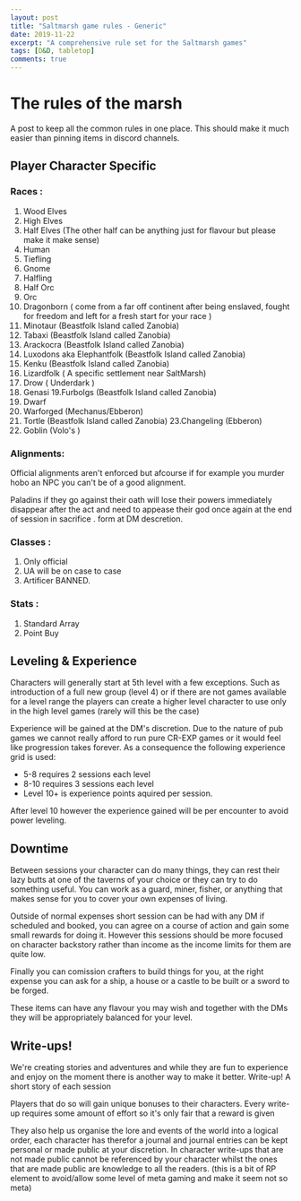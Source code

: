 ```yaml
---
layout: post
title: "Saltmarsh game rules - Generic"
date: 2019-11-22
excerpt: "A comprehensive rule set for the Saltmarsh games"
tags: [D&D, tabletop]
comments: true
---
```

# The rules of the marsh

A post to keep all the common rules in one place. This should make it much easier than pinning items in discord channels.

## Player Character Specific

### Races : 

1. Wood Elves
2. High Elves
3. Half Elves (The other half can be anything just for flavour but please make it make sense)
4. Human 
5. Tiefling
6. Gnome
7. Halfling 
8. Half Orc
9. Orc
10. Dragonborn ( come from a far off continent after being enslaved, fought for freedom and left for a fresh start for your race )
11. Minotaur (Beastfolk Island called Zanobia)
12. Tabaxi (Beastfolk Island called Zanobia)
13. Arackocra (Beastfolk Island called Zanobia)
14. Luxodons aka Elephantfolk (Beastfolk Island called Zanobia)
15. Kenku (Beastfolk Island called Zanobia)
16. Lizardfolk ( A specific settlement near SaltMarsh) 
17. Drow (  Underdark )
18. Genasi 
19.Furbolgs (Beastfolk Island called Zanobia)
20. Dwarf
21. Warforged (Mechanus/Ebberon)
22. Tortle (Beastfolk Island called Zanobia)
23.Changeling (Ebberon)
24. Goblin (Volo's )

### Alignments:

Official alignments aren't enforced but afcourse if for example you murder hobo an NPC you can't be of a good alignment.

Paladins if they go against their oath will lose their powers immediately disappear after the  act and need to appease their god once again at the end of session in sacrifice . form at DM descretion.

### Classes :

1. Only official 
2. UA will be on case to case
3. Artificer BANNED.

### Stats :

1. Standard Array 
2. Point Buy

## Leveling & Experience

Characters will generally start at 5th level with a few exceptions. Such as introduction of a full new group (level 4) or if there are not games available for a level range the players can create a higher level character to use only in the high level games (rarely will this be the case)

Experience will be gained at the DM's discretion. Due to the nature of pub games we cannot really afford to run pure CR-EXP games or it would feel like progression takes forever. As a consequence the following experience grid is used:
- 5-8 requires 2 sessions each level
- 8-10 requires 3 sessions each level
- Level 10+ is experience points aquired per session.

After level 10 however the experience gained will be per encounter to avoid power leveling.


## Downtime

Between sessions your character can do many things, they can rest their lazy butts at one of the taverns of your choice or they can try to do something useful. You can work as a guard, miner, fisher, or anything that makes sense for you to cover your own expenses of living.

Outside of normal expenses short session can be had with any DM if scheduled and booked, you can agree on a course of action and gain some small rewards for doing it. However this sessions should be more focused on character backstory rather than income as the income limits for them are quite low.

Finally you can comission crafters to build things for you, at the right expense you can ask for a ship, a house or a castle to be built or a sword to be forged.

These items can have any flavour you may wish and together with the DMs they will be appropriately balanced for your level.

## Write-ups!

We're creating stories and adventures and while they are fun to experience and enjoy on the moment there is another way to make it better. Write-up! A short story of each session

Players that do so will gain unique bonuses to their characters. Every write-up requires some amount of effort so it's only fair that a reward is given

They also help us organise the lore and events of the world into a logical order, each character has therefor a journal and journal entries can be kept personal or made public at your discretion. In character write-ups that are not made public cannot be referenced by your character whilst the ones that are made public are knowledge to all the readers. (this is a bit of RP element to avoid/allow some level of meta gaming and make it seem not so meta)

